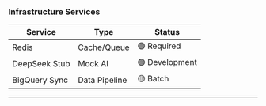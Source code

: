 ### Infrastructure Services

| Service | Type | Status |
|---------|------|--------|
| Redis | Cache/Queue | 🟢 Required |
| DeepSeek Stub | Mock AI | 🟢 Development |
| BigQuery Sync | Data Pipeline | 🟡 Batch |

---
